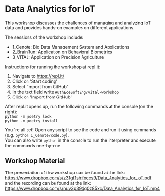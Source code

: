 # Data Analytics for IoT
This workshop discusses the challenges of managing and analyzing IoT data and provides hands-on examples on different applications.

The sessions of the workshop include:
- 1_Cenote: Big Data Management System and Applications
- 2_BrainRun: Application on Behavioral Biometrics
- 3_VITAL: Application on Precision Agriculture

Instructions for running the workshop at repl.it:
1. Navigate to https://repl.it/
2. Click on 'Start coding'
3. Select 'Import from GitHub'
4. In the text field write `AuthEceSoftEng/vital-workshop`
5. Click on 'Import from GitHub'

After repl.it opens up, run the following commands at the console (on the right):  
`python -m poetry lock`  
`python -m poetry install`

You 're all set! Open any script to see the code and run it using commands (e.g. `python 1_Cenote/code.py`).  
You can also write `python` in the console to run the interpreter and execute the commands one-by-one.

## Workshop Material
The presentation of thw workshop can be found at the link:  
https://www.dropbox.com/s/z31gf1shffxccs9/Data_Analytics_for_IoT.pdf  
and the recording can be found at the link:  
https://www.dropbox.com/s/nuy3p394g0z85xc/Data_Analytics_for_IoT.mp4
